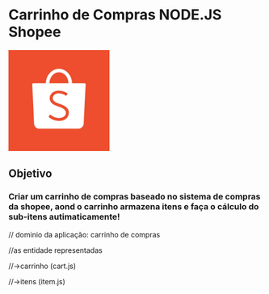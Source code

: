 # Carrinho de Compras NODE.JS Shopee

<img src="./docs/shopee.jpg" alt="Shopee" width="200">

## Objetivo

### Criar um carrinho de compras baseado no sistema de compras da shopee, aond o carrinho armazena itens e faça o cálculo do sub-itens autimaticamente!


// dominio da aplicação: carrinho de compras

//as entidade representadas

//->carrinho (cart.js)

//->itens (item.js)